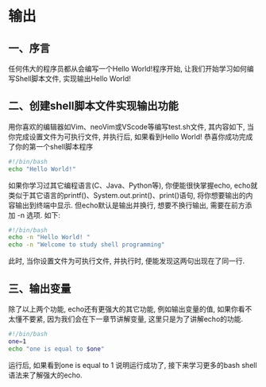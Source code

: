 # 输出

## 一、序言
任何伟大的程序员都从会编写一个Hello World!程序开始, 让我们开始学习如何编写Shell脚本文件, 实现输出Hello World!

## 二、创建shell脚本文件实现输出功能
用你喜欢的编辑器如Vim、neoVim或VScode等编写test.sh文件, 其内容如下, 当你完成设置文件为可执行文件, 并执行后, 如果看到Hello World! 恭喜你成功完成了你的第一个shell脚本程序

```bash
#!/bin/bash
echo "Hello World!"
```

如果你学习过其它编程语言(C、Java、Python等), 你便能很快掌握echo, echo就类似于其它语言的printf()、System.out.print()、print()语句, 将你想要输出的内容输出到终端中显示. 但echo默认是输出并换行, 想要不换行输出, 需要在前方添加 -n 选项. 如下:

```bash
#!/bin/bash
echo -n "Hello World! "
echo -n "Welcome to study shell programming"
```

此时, 当你设置文件为可执行文件, 并执行时, 便能发现这两句出现在了同一行.

## 三、输出变量
除了以上两个功能, echo还有更强大的其它功能, 例如输出变量的值, 如果你看不太懂不要紧, 因为我们会在下一章节讲解变量, 这里只是为了讲解echo的功能.

```bash
#!/bin/bash
one=1
echo "one is equal to $one"
```

运行后, 如果看到one is equal to 1 说明运行成功了, 接下来学习更多的bash shell语法来了解强大的echo.
